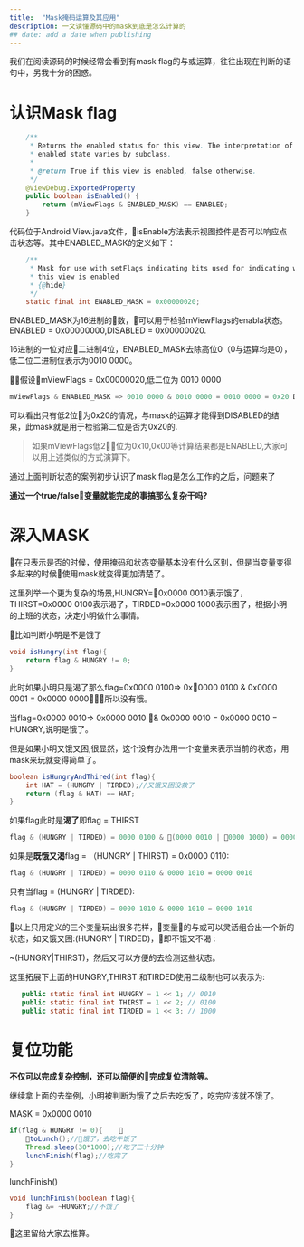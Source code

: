 ```yaml
---
title:  "Mask掩码运算及其应用"
description: 一文读懂源码中的mask到底是怎么计算的
## date: add a date when publishing
---
```


我们在阅读源码的时候经常会看到有mask flag的与或运算，往往出现在判断的语句中，另我十分的困惑。

# 认识Mask flag

```java
    /**
     * Returns the enabled status for this view. The interpretation of the
     * enabled state varies by subclass.
     *
     * @return True if this view is enabled, false otherwise.
     */
    @ViewDebug.ExportedProperty
    public boolean isEnabled() {
        return (mViewFlags & ENABLED_MASK) == ENABLED;
    }
```
代码位于Android View.java文件，isEnable方法表示视图控件是否可以响应点击状态等。其中ENABLED_MASK的定义如下：

```java
    /**
     * Mask for use with setFlags indicating bits used for indicating whether
     * this view is enabled
     * {@hide}
     */
    static final int ENABLED_MASK = 0x00000020;
```
ENABLED_MASK为16进制的数，可以用于检验mViewFlags的enabla状态。ENABLED = 0x00000000,DISABLED = 0x00000020.

16进制的一位对应二进制4位，ENABLED_MASK去除高位0（0与运算均是0），低二位二进制位表示为0010 0000。

假设mViewFlags = 0x00000020,低二位为 0010 0000

```java
mViewFlags & ENABLED_MASK => 0010 0000 & 0010 0000 = 0010 0000 = 0x20 DISABLED 
```

可以看出只有低2位为0x20的情况，与mask的运算才能得到DISABLED的结果，此mask就是用于检验第二位是否为0x20的.

> 如果mViewFlags低2位为0x10,0x00等计算结果都是ENABLED,大家可以用上述类似的方式演算下。

通过上面判断状态的案例初步认识了mask flag是怎么工作的之后，问题来了

<b>通过一个true/false变量就能完成的事搞那么复杂干吗?</b>


# 深入MASK

在只表示是否的时候，使用掩码和状态变量基本没有什么区别，但是当变量变得多起来的时候使用mask就变得更加清楚了。

这里列举一个更为复杂的场景,HUNGRY=0x0000 0010表示饿了，THIRST=0x0000 0100表示渴了，TIRDED=0x0000 1000表示困了，根据小明的上班的状态，决定小明做什么事情。


比如判断小明是不是饿了

```java
void isHungry(int flag){
    return flag & HUNGRY != 0;
}
```

此时如果小明只是渴了那么flag=0x0000 0100=> 0x0000 0100 & 0x0000 0001 = 0x0000 0000，所以没有饿。

当flag=0x0000 0010=> 0x0000 0010 & 0x0000 0010 = 0x0000 0010 = HUNGRY,说明是饿了。


但是如果小明又饿又困,很显然，这个没有办法用一个变量来表示当前的状态，用mask来玩就变得简单了。

```java
boolean isHungryAndThired(int flag){
    int HAT = (HUNGRY | TIRDED);//又饿又困没救了
    return (flag & HAT) == HAT;
}
```

如果flag此时是<b>渴了</b>即flag = THIRST

```java
flag & (HUNGRY | TIRDED) = 0000 0100 & (0000 0010 | 0000 1000) = 0000 0100 & 0000 1010 = 0000 00000 
```

如果是<b>既饿又渴</b>flag = （HUNGRY | THIRST) = 0x0000 0110:

```java
flag & (HUNGRY | TIRDED) = 0000 0110 & 0000 1010 = 0000 0010 
```

只有当flag = (HUNGRY | TIRDED):

```java
flag & (HUNGRY | TIRDED) = 0000 1010 & 0000 1010 = 0000 1010 
```


以上只用定义的三个变量玩出很多花样，变量的与或可以灵活组合出一个新的状态，如又饿又困:(HUNGRY | TIRDED)，即不饿又不渴
:

~(HUNGRY|THIRST)，然后又可以方便的去检测这些状态。

这里拓展下上面的HUNGRY,THIRST 和TIRDED使用二级制也可以表示为:

```java
   public static final int HUNGRY = 1 << 1; // 0010
   public static final int THIRST = 1 << 2; // 0100
   public static final int TIRDED = 1 << 3; // 1000
```


# 复位功能
<b>不仅可以完成复杂控制，还可以简便的完成复位清除等。</b>

继续拿上面的去举例，小明被判断为饿了之后去吃饭了，吃完应该就不饿了。

MASK = 0x0000 0010 

```java
if(flag & HUNGRY != 0){    
    toLunch();//饿了，去吃午饭了
    Thread.sleep(30*1000);//吃了三十分钟
    lunchFinish(flag);//吃完了
}
```

lunchFinish()

```java
void lunchFinish(boolean flag){
    flag &= ~HUNGRY;//不饿了
}
```

这里留给大家去推算。